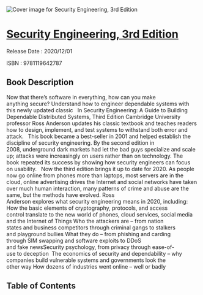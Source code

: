 ![Cover image for Security Engineering, 3rd Edition](https://imgdetail.ebookreading.net/cover/cover/202109/EB9781119642787.jpg)

[Security Engineering, 3rd Edition](https://ebookreading.net/view/book/Security+Engineering%2C+3rd+Edition-EB9781119642787_1.html "Security Engineering, 3rd Edition")
====================================================================================================================

Release Date : 2020/12/01

ISBN : 9781119642787

Book Description
-----------------

Now that there’s software in everything, how can you make anything&nbsp;secure? Understand&nbsp;how to engineer&nbsp;dependable systems&nbsp;with this newly updated&nbsp;classic&nbsp;&nbsp;
In&nbsp;Security Engineering: A Guide to Building Dependable Distributed Systems,&nbsp;Third Edition&nbsp;Cambridge University professor Ross Anderson updates his&nbsp;classic textbook&nbsp;and teaches readers how to design, implement, and test systems&nbsp;to&nbsp;withstand&nbsp;both&nbsp;error&nbsp;and attack.&nbsp;&nbsp;
This&nbsp;book&nbsp;became a best-seller in 2001 and helped establish the discipline of security engineering.&nbsp;By the second edition in 2008,&nbsp;underground dark markets&nbsp;had&nbsp;let the bad guys specialize and&nbsp;scale up;&nbsp;attacks were increasingly on users rather than on technology.&nbsp;The book&nbsp;repeated&nbsp;its&nbsp;success&nbsp;by showing how security engineers can&nbsp;focus on&nbsp;usability.&nbsp;&nbsp;
Now&nbsp;the third edition brings it up to date for 2020.&nbsp;As people now go online from phones more than laptops, most servers are in the cloud, online advertising drives the Internet and social networks have taken over much human interaction, many patterns of crime and abuse are the same, but the methods have evolved. Ross Anderson&nbsp;explores&nbsp;what&nbsp;security engineering&nbsp;means in 2020, including:&nbsp;
How the basic&nbsp;elements of cryptography, protocols, and access control&nbsp;translate to the new world of phones, cloud services, social media and the Internet of&nbsp;Things&nbsp;Who the attackers are –&nbsp;from&nbsp;nation states&nbsp;and&nbsp;business competitors&nbsp;through&nbsp;criminal gangs&nbsp;to&nbsp;stalkers and&nbsp;playground&nbsp;bullies&nbsp;What they do –&nbsp;from&nbsp;phishing&nbsp;and&nbsp;carding through&nbsp;SIM&nbsp;swapping&nbsp;and software&nbsp;exploits&nbsp;to DDoS and&nbsp;fake&nbsp;newsSecurity psychology,&nbsp;from&nbsp;privacy&nbsp;through&nbsp;ease-of-use&nbsp;to&nbsp;deception&nbsp;&nbsp;The economics of security&nbsp;and dependability –&nbsp;why companies build&nbsp;vulnerable&nbsp;systems and&nbsp;governments look the other&nbsp;way&nbsp;How dozens of industries went online – well or&nbsp;badly

Table of Contents
-----------------

